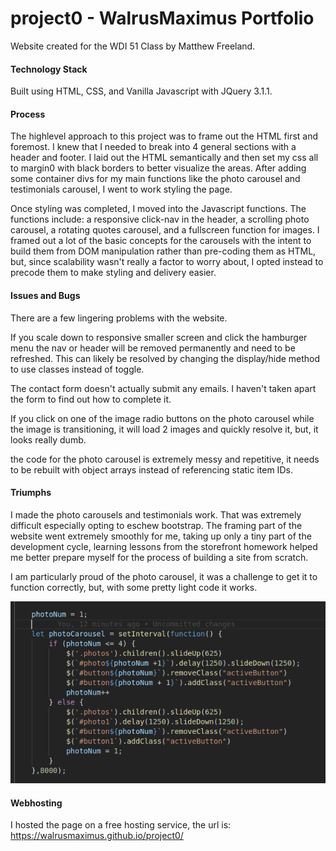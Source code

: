 # project0 - WalrusMaximus Portfolio

Website created for the WDI 51 Class by Matthew Freeland.

#### Technology Stack

Built using HTML, CSS, and Vanilla Javascript with JQuery 3.1.1.

#### Process

The highlevel approach to this project was to frame out the HTML first and foremost. 
I knew that I needed to break into 4 general sections with a header and footer.
I laid out the HTML semantically and then set my css all to margin0 with black borders
to better visualize the areas. After adding some container divs for my main functions
like the photo carousel and testimonials carousel, I went to work styling the page.

Once styling was completed, I moved into the Javascript functions. The functions include: a responsive click-nav in the header, a scrolling photo carousel, a rotating
quotes carousel, and a fullscreen function for images. I framed out a lot of the basic
concepts for the carousels with the intent to build them from DOM manipulation rather
than pre-coding them as HTML, but, since scalability wasn't really a factor to worry
about, I opted instead to precode them to make styling and delivery easier.

#### Issues and Bugs

There are a few lingering problems with the website. 
    
If you scale down to responsive smaller screen and click the hamburger menu the
nav or header will be removed permanently and need to be refreshed. This can likely
be resolved by changing the display/hide method to use classes instead of toggle.

The contact form doesn't actually submit any emails. I haven't taken apart
the form to find out how to complete it.

If you click on one of the image radio buttons on the photo carousel while the
image is transitioning, it will load 2 images and quickly resolve it, but, it looks really dumb.

the code for the photo carousel is extremely messy and repetitive, it needs to be rebuilt with object arrays instead of referencing static item IDs.

#### Triumphs

I made the photo carousels and testimonials work. That was extremely difficult especially opting to eschew bootstrap. The framing part of the website went extremely smoothly for me, taking up only a tiny part of the development cycle, learning lessons from the storefront homework helped me better prepare myself for the process of building a site from scratch.

I am particularly proud of the photo carousel, it was a challenge to get it to function correctly, but, with some pretty light code it works.

![](readme/photoCarousel.png)

#### Webhosting

I hosted the page on a free hosting service, the url is:
https://walrusmaximus.github.io/project0/
